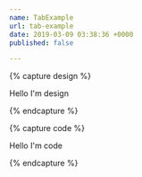 ```yaml
---
name: TabExample
url: tab-example
date: 2019-03-09 03:38:36 +0000
published: false

---
```

{% capture design %} 

Hello I'm design

{% endcapture %}

{% capture code %} 

Hello I'm code

{% endcapture %}